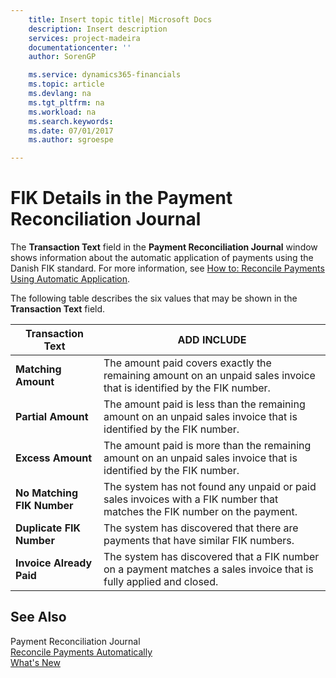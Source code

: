 ```yaml
---
    title: Insert topic title| Microsoft Docs
    description: Insert description
    services: project-madeira
    documentationcenter: ''
    author: SorenGP

    ms.service: dynamics365-financials
    ms.topic: article
    ms.devlang: na
    ms.tgt_pltfrm: na
    ms.workload: na
    ms.search.keywords:
    ms.date: 07/01/2017
    ms.author: sgroespe

---
```

# FIK Details in the Payment Reconciliation Journal
The **Transaction Text** field in the **Payment Reconciliation Journal** window shows information about the automatic application of payments using the Danish FIK standard. For more information, see [How to: Reconcile Payments Using Automatic Application](how-to-reconcile-payments-using-automatic-application.md).  
  
 The following table describes the six values that may be shown in the **Transaction Text** field.  
  
|Transaction Text|ADD INCLUDE<!--[!INCLUDE[bp_tabledescription](includes/bp_tabledescription_md.md)]-->|  
|-----------------------------------------|---------------------------------------|  
|**Matching Amount**|The amount paid covers exactly the remaining amount on an unpaid sales invoice that is identified by the FIK number.|  
|**Partial Amount**|The amount paid is less than the remaining amount on an unpaid sales invoice that is identified by the FIK number.|  
|**Excess Amount**|The amount paid is more than the remaining amount on an unpaid sales invoice that is identified by the FIK number.|  
|**No Matching FIK Number**|The system has not found any unpaid or paid sales invoices with a FIK number that matches the FIK number on the payment.|  
|**Duplicate FIK Number**|The system has discovered that there are payments that have similar FIK numbers.|  
|**Invoice Already Paid**|The system has discovered that a FIK number on a payment matches a sales invoice that is fully applied and closed.|  
  
## See Also  
 Payment Reconciliation Journal   
 [Reconcile Payments Automatically](reconcile-payments-automatically.md)   
 [What's New](what-s-new.md)